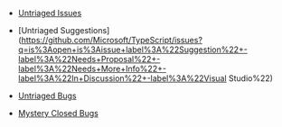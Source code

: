  * [Untriaged Issues](https://github.com/Microsoft/TypeScript/issues?q=is%3Aopen+is%3Aissue+no%3Alabel)
 * [Untriaged Suggestions](https://github.com/Microsoft/TypeScript/issues?q=is%3Aopen+is%3Aissue+label%3A%22Suggestion%22+-label%3A%22Needs+Proposal%22+-label%3A%22Needs+More+Info%22+-label%3A%22In+Discussion%22+-label%3A%22Visual Studio%22)
 * [Untriaged Bugs](https://github.com/Microsoft/TypeScript/issues?q=is%3Aopen+is%3Aissue+label%3Abug+no%3Amilestone)

 * [Mystery Closed Bugs](https://github.com/Microsoft/TypeScript/issues?q=is%3Aclosed+is%3Aissue+label%3Abug++-label%3Afixed+-label%3A%22by+design%22)